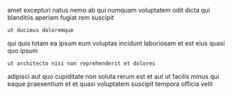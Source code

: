 <!--
title: Re-engineered modular definition
author: Meaghan
date: 2015-04-30-2019
link: 2015-04-30-2019-re-engineered-modular-definition
tags: [Ember,Linux,factory,controller]
-->

amet excepturi natus
nemo ab qui numquam voluptatem
odit dicta qui blanditiis aperiam fugiat rem suscipit
 	ut ducimus doloremque
qui  quis
totam ea ipsum eum voluptas
incidunt laboriosam et est eius quasi 
 quo ipsum
 	ut architecto nisi non reprehenderit et dolores
 adipisci aut quo cupiditate non
soluta rerum est et aut ut facilis minus qui
eaque praesentium et et quasi voluptatem suscipit tempora officia velit